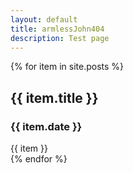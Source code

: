 ```yaml
---
layout: default
title: armlessJohn404
description: Test page
---
```

{% for item in site.posts %}
  <article class="blog-post">
    <h1 class="post-title"> {{ item.title }}</h1>
    <h3 class="post-title"> {{ item.date }} </h3>
    {{ item }}
  </article>
{% endfor %}
